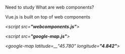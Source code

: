 Need to study
What are web components?

Vue.js is built on top of web components

_<!-- Polyfill Web Components support for older browsers -->_

_<script_ _src=__"webcomponents.js"__></script>_

_<!-- Import element -->_

_<script_ _src=__"google-map.js"__></script>_

_<!-- Use element -->_

_<body>_

_<google-map_ _latitude=__"45.780"_ _longitude=__"4.842"__></google-map>_

_</body>_
